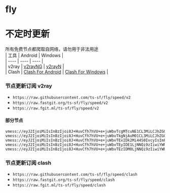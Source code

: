 # fly
# 不定时更新
所有免费节点都爬取自网络，请勿用于非法用途  
|  工具  | Android  | Windows  |  
|  ----  | ----   | ----  |  
| v2ray  | [v2rayNG](https://github.com/2dust/v2rayNG/releases) | [v2rayN](https://github.com/2dust/v2rayN/releases) |  
| Clash  | [Clash For Android](https://github.com/Kr328/ClashForAndroid/releases) | [Clash For Windows](https://github.com/Fndroid/clash_for_windows_pkg/releases) | 
  
### 节点更新订阅  v2ray
- `https://raw.githubusercontent.com/ts-sf/fly/speed/v2`  
- `https://raw.fastgit.org/ts-sf/fly/speed/v2`  
- `https://raw.fgit.ml/ts-sf/fly/speed/v2`  
#### 部分节点  
``` 
vmess://eyJ2IjoiMiIsInBzIjoi8J+HuvCfh7hVU+e+juWbvTcgMTcuNE1CL3MiLCJhZGQiOiIxMDMuMTg0LjQ1LjE3NyIsInBvcnQiOiI0NDMiLCJpZCI6ImRkNDFiNWNiLWI3MmUtNGE4Yy1jNzVhLTNlY2M5MjhkNmViMyIsImFpZCI6IjAiLCJzY3kiOiJhdXRvIiwibmV0Ijoid3MiLCJ0eXBlIjoibm9uZSIsImhvc3QiOiJlY2MudnRjc3MudG9wIiwicGF0aCI6Ii9ibHVlIiwidGxzIjoidGxzIiwic25pIjoiIiwidGVzdF9uYW1lIjoiVVPnvo7lm703In0=
vmess://eyJ2IjoiMiIsInBzIjoi8J+HuvCfh7hVU+e+juWbvTkgNjAuM01CL3MiLCJhZGQiOiIxNDAuOTkuNDkuNTYiLCJwb3J0IjoiNTU2MDIiLCJpZCI6IjQxODA0OGFmLWEyOTMtNGI5OS05YjBjLTk4Y2EzNTgwZGQyNCIsImFpZCI6IjY0Iiwic2N5IjoiYXV0byIsIm5ldCI6InRjcCIsInR5cGUiOiJub25lIiwiaG9zdCI6ImRhbGxhcy5zdGFyc2VhLnZpcCIsInBhdGgiOiIvIiwidGxzIjoiIiwic25pIjoiIiwidGVzdF9uYW1lIjoiVVPnvo7lm705In0=
vmess://eyJ2IjoiMiIsInBzIjoi8J+HuvCfh7hVU+e+juWbvTExIDk2Mi44S0IvcyIsImFkZCI6IjEwMy4xODQuNDQuODQiLCJwb3J0IjoiNDQzIiwiaWQiOiJkZDQxYjVjYi1iNzJlLTRhOGMtYzc1YS0zZWNjOTI4ZDZlYjMiLCJhaWQiOiIwIiwic2N5IjoiYXV0byIsIm5ldCI6IndzIiwidHlwZSI6Im5vbmUiLCJob3N0IjoiZWNjLnZ0Y3NzLnRvcCIsInBhdGgiOiIvYmx1ZSIsInRscyI6InRscyIsInNuaSI6IiIsInRlc3RfbmFtZSI6IlVT576O5Zu9MTEifQ==
vmess://eyJ2IjoiMiIsInBzIjoi8J+HuvCfh7hVU+e+juWbvTEyIDE1LjNNQi9zIiwiYWRkIjoiMTAzLjE4NC40NC4xOTQiLCJwb3J0IjoiNDQzIiwiaWQiOiJkZDQxYjVjYi1iNzJlLTRhOGMtYzc1YS0zZWNjOTI4ZDZlYjMiLCJhaWQiOiIwIiwic2N5IjoiYXV0byIsIm5ldCI6IndzIiwidHlwZSI6Im5vbmUiLCJob3N0IjoiZWNjLnZ0Y3NzLnRvcCIsInBhdGgiOiIvYmx1ZSIsInRscyI6InRscyIsInNuaSI6IiIsInRlc3RfbmFtZSI6IlVT576O5Zu9MTIifQ==
vmess://eyJ2IjoiMiIsInBzIjoi8J+HuvCfh7hVU+e+juWbvTEzIDM0LjNNQi9zIiwiYWRkIjoiMTA3LjE2Ny4yOS4yMzUiLCJwb3J0IjoiNDYzMjEiLCJpZCI6IjQxODA0OGFmLWEyOTMtNGI5OS05YjBjLTk4Y2EzNTgwZGQyNCIsImFpZCI6IjY0Iiwic2N5IjoiYXV0byIsIm5ldCI6InRjcCIsInR5cGUiOiJub25lIiwiaG9zdCI6InVzNTUuZW5jcnlwdGVkLm15LmlkIiwicGF0aCI6Ii8iLCJ0bHMiOiIiLCJzbmkiOiIiLCJ0ZXN0X25hbWUiOiJVU+e+juWbvTEzIn0=
```
### 节点更新订阅  clash
- `https://raw.githubusercontent.com/ts-sf/fly/speed/clash`  
- `https://raw.fastgit.org/ts-sf/fly/speed/clash`  
- `https://raw.fgit.ml/ts-sf/fly/speed/clash`  



